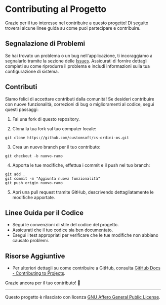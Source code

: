 # Contributing al Progetto

Grazie per il tuo interesse nel contribuire a questo progetto! Di seguito troverai alcune linee guida su come puoi partecipare e contribuire.

## Segnalazione di Problemi

Se hai trovato un problema o un bug nell'applicazione, ti incoraggiamo a segnalarlo tramite la sezione delle [Issues](https://github.com/customsoft/cs-ordini-os/issues). Assicurati di fornire dettagli completi su come riprodurre il problema e includi informazioni sulla tua configurazione di sistema.

## Contributi

Siamo felici di accettare contributi dalla comunità! Se desideri contribuire con nuove funzionalità, correzioni di bug o miglioramenti al codice, segui questi passaggi:

1. Fai una fork di questo repository.

2. Clona la tua fork sul tuo computer locale:

```
git clone https://github.com/customsoft/cs-ordini-os.git
```

3. Crea un nuovo branch per il tuo contributo:

```
git checkout -b nuovo-ramo
```

4. Apporta le tue modifiche, effettua i commit e il push nel tuo branch:

```
git add .
git commit -m "Aggiunta nuova funzionalità"
git push origin nuovo-ramo
```

5. Apri una pull request tramite GitHub, descrivendo dettagliatamente le modifiche apportate.

## Linee Guida per il Codice

- Segui le convenzioni di stile del codice del progetto.
- Assicurati che il tuo codice sia ben documentato.
- Esegui i test appropriati per verificare che le tue modifiche non abbiano causato problemi.

## Risorse Aggiuntive

- Per ulteriori dettagli su come contribuire a GitHub, consulta [GitHub Docs - Contributing to Projects](https://docs.github.com/en/free-pro-team@latest/github/getting-started-with-github/contributing-to-projects).

Grazie ancora per il tuo contributo! 🎉

---

Questo progetto è rilasciato con licenza [GNU Affero General Public License](LICENSE.md).
